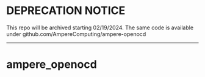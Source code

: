 # DEPRECATION NOTICE
This repo will be archived starting 02/19/2024. The same code is available under github.com/AmpereComputing/ampere-openocd
***************
# ampere_openocd
